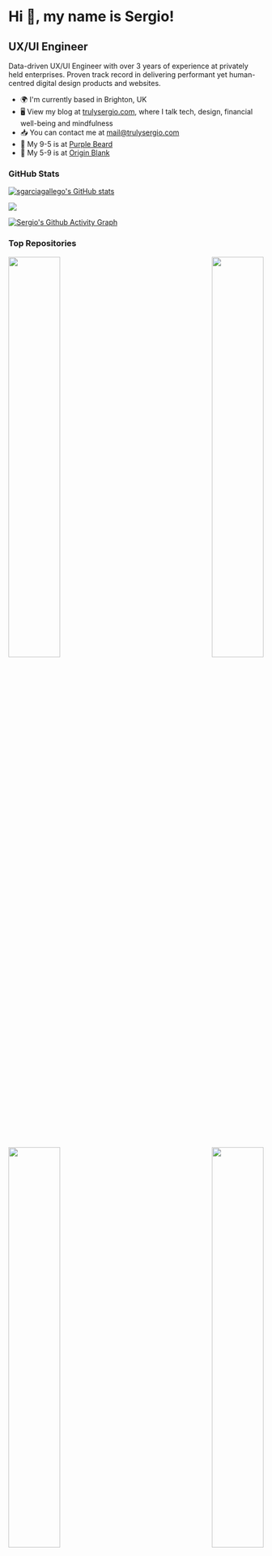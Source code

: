 # Hi 👋, my name is Sergio!

## UX/UI Engineer

Data-driven UX/UI Engineer with over 3 years of experience at privately held enterprises. Proven track record in delivering performant yet human-centred digital design products and websites.

* 🌍 I'm currently based in Brighton, UK
* 🖥️ View my blog at [trulysergio.com](http://trulysergio.com), where I talk tech, design, financial well-being and mindfulness
* 📥 You can contact me at [mail@trulysergio.com](mailto:mail@trulysergio.com)
* 🚀 My 9-5 is at [Purple Beard](http://purplebeard.co.uk)
* 🧠 My 5-9 is at [Origin Blank](https://originblank.com)

### GitHub Stats

<a href="http://www.github.com/sgarciagallego"><img src="https://github-readme-stats.vercel.app/api?username=sgarciagallego&show_icons=true&hide=stars,&count_private=true&title_color=ec683c&text_color=ffffff&icon_color=ec683c&bg_color=181925&hide_border=true&show_icons=true" alt="sgarciagallego's GitHub stats" /></a>

<a href="http://www.github.com/sgarciagallego"><img src="https://github-readme-streak-stats.herokuapp.com/?user=sgarciagallego&stroke=ffffff&background=181925&ring=6f7af6&fire=ec683c&currStreakNum=ffffff&currStreakLabel=ec683c&sideNums=ffffff&sideLabels=ffffff&dates=ffffff&hide_border=true" /></a>

<a href="http://www.github.com/sgarciagallego">[![Sergio's Github Activity Graph](https://github-readme-activity-graph.vercel.app/graph?username=sgarciagallego&bg_color=181925&color=fcf9f7&line=6f7af6&point=ec683c&area=false&hide_border=true)](https://github.com/ashutosh00710/github-readme-activity-graph)</a>

### Top Repositories

<div width="100%" align="center"><a href="https://github.com/sgarciagallego/originblank" align="left"><img align="left" width="45%" src="https://github-readme-stats.vercel.app/api/pin/?username=sgarciagallego&repo=originblank&title_color=f97316&text_color=ffffff&icon_color=f97316&bg_color=181925&hide_border=true&locale=en" /></a><a href="https://github.com/sgarciagallego/trulysergio" align="right"><img align="right" width="45%" src="https://github-readme-stats.vercel.app/api/pin/?username=sgarciagallego&repo=trulysergio&title_color=f97316&text_color=ffffff&icon_color=f97316&bg_color=181925&hide_border=true&locale=en" /></a></div>

<br /><br /><br /><br /><br /><br /><br />

<div width="100%" align="center"><a href="https://github.com/sgarciagallego/v2" align="left"><img align="left" width="45%" src="https://github-readme-stats.vercel.app/api/pin/?username=sgarciagallego&repo=v2&title_color=f97316&text_color=ffffff&icon_color=f97316&bg_color=181925&hide_border=true&locale=en" /></a><a href="https://github.com/sgarciagallego/holiday-chat-agent" align="right"><img align="right" width="45%" src="https://github-readme-stats.vercel.app/api/pin/?username=sgarciagallego&repo=holiday-chat-agent&title_color=f97316&text_color=ffffff&icon_color=f97316&bg_color=181925&hide_border=true&locale=en" /></a></div>

